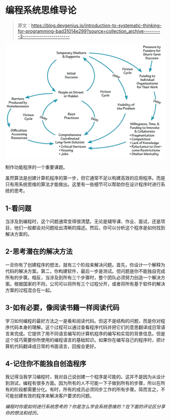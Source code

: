 # 编程系统思维导论

> 原文：<https://blog.devgenius.io/introduction-to-systematic-thinking-for-programming-bad31014e299?source=collection_archive---------3----------------------->

![](img/e12e0b290e59de2422137130701aef60.png)

制作功能程序的一个重要课题。

虽然算法是创建计算机程序的第一步，但它通常不足以构建高效的应用程序。而是只有用系统思维的算法才能做出。这里有一些细节可以帮助你在设计程序时进行系统的思考。

## 1-看问题

当涉及到编程时，这个问题通常变得很清楚。无论是辅导课、作业、面试，还是项目，他们一般都会对问题给出清晰的描述。然后，你可以分析这个程序是如何找到解决方案的。

## 2-思考潜在的解决方法

一旦你有了创建程序的想法，就有三个阶段来解决问题。首先，你设计一个解释为代码的解决方案。第二，你构建软件，最后一步是测试。但问题是你不能独自完成所有的步骤。相反，当涉及到所有三个步骤时，整个团队必须努力创造一个解决方案。根据国家的不同，公司可以将所有三个过程分开，或者将所有基于软件的解决方案的过程混合在一起。

## 3-如有必要，像阅读书籍一样阅读代码

学习如何编程的最好方法之一是看和阅读代码。但这不是结构的问题，而是你对程序代码本身的理解。这个过程可以通过查看程序代码并把它们的意思翻译成日常语言来完成。它提供了用不同语言编写的计算机程序的编写和实现的背景信息。但是这个技巧需要你所使用的编程语言的基础知识。如果你在编写自己的程序时，把计算机代码翻译成日常的书面语言，回报会更好。

## 4-记住你不能独自创造程序

我记得当我学习编程时，我对自己说创建一个程序是可能的。这并不是因为从设计到测试，编程有很多方面。因为所有的人不可能一下子做到所有的步骤，所以在所有的阶段都需要分化。有时，所有的成员必须同步工作的所有步骤。简而言之，不可能创建有效的程序来解决客户要求的问题。

*编程时你是如何进行系统思考的？你是怎么学会系统思维的？在下面的评论区分享你的想法和经历。*